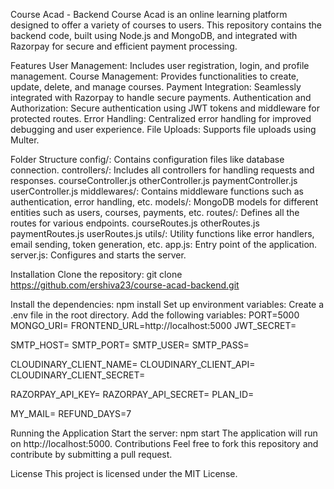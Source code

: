 Course Acad - Backend
Course Acad is an online learning platform designed to offer a variety of courses to users. This repository contains the backend code, built using Node.js and MongoDB, and integrated with Razorpay for secure and efficient payment processing.

Features
User Management: Includes user registration, login, and profile management.
Course Management: Provides functionalities to create, update, delete, and manage courses.
Payment Integration: Seamlessly integrated with Razorpay to handle secure payments.
Authentication and Authorization: Secure authentication using JWT tokens and middleware for protected routes.
Error Handling: Centralized error handling for improved debugging and user experience.
File Uploads: Supports file uploads using Multer.

Folder Structure
config/: Contains configuration files like database connection.
controllers/: Includes all controllers for handling requests and responses.
courseController.js
otherController.js
paymentController.js
userController.js
middlewares/: Contains middleware functions such as authentication, error handling, etc.
models/: MongoDB models for different entities such as users, courses, payments, etc.
routes/: Defines all the routes for various endpoints.
courseRoutes.js
otherRoutes.js
paymentRoutes.js
userRoutes.js
utils/: Utility functions like error handlers, email sending, token generation, etc.
app.js: Entry point of the application.
server.js: Configures and starts the server.

Installation
Clone the repository:
git clone https://github.com/ershiva23/course-acad-backend.git

Install the dependencies:
npm install
Set up environment variables:
Create a .env file in the root directory.
Add the following variables:
PORT=5000
MONGO_URI=<Your MongoDB URI>
FRONTEND_URL=http://localhost:5000
JWT_SECRET=<Your JWT Secret>

SMTP_HOST=<Your SMTP Host>
SMTP_PORT=<Your SMTP Port>
SMTP_USER=<Your SMTP User>
SMTP_PASS=<Your SMTP Password>

CLOUDINARY_CLIENT_NAME=<Your Cloudinary Client Name>
CLOUDINARY_CLIENT_API=<Your Cloudinary API Key>
CLOUDINARY_CLIENT_SECRET=<Your Cloudinary Secret Key>

RAZORPAY_API_KEY=<Your Razorpay API Key>
RAZORPAY_API_SECRET=<Your Razorpay Secret Key>
PLAN_ID=<Your Plan ID>

MY_MAIL=<Your Email Address>
REFUND_DAYS=7


Running the Application
Start the server:
npm start
The application will run on http://localhost:5000.
Contributions
Feel free to fork this repository and contribute by submitting a pull request.

License
This project is licensed under the MIT License.
